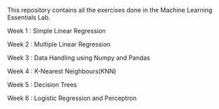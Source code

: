 This repository contains all the exercises done in the Machine Learning Essentials Lab.

Week 1 : Simple Linear Regression

Week 2 : Multiple Linear Regression

Week 3 : Data Handling using Numpy and Pandas

Week 4 : K-Nearest Neighbours(KNN)

Week 5 : Decision Trees

Week 6 : Logistic Regression and Perceptron